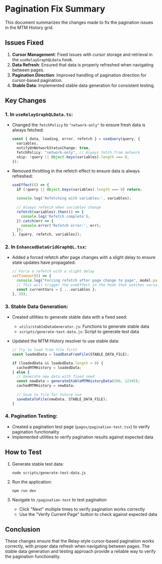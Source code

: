 # Pagination Fix Summary

This document summarizes the changes made to fix the pagination issues in the MTM History grid.

## Issues Fixed

1. **Cursor Management**: Fixed issues with cursor storage and retrieval in the `useRelayGraphQLData` hook.
2. **Data Refresh**: Ensured that data is properly refreshed when navigating between pages.
3. **Pagination Direction**: Improved handling of pagination direction for cursor-based pagination.
4. **Stable Data**: Implemented stable data generation for consistent testing.

## Key Changes

### 1. In `useRelayGraphQLData.ts`:

- Changed the `fetchPolicy` to `"network-only"` to ensure fresh data is always fetched:
  ```typescript
  const { data, loading, error, refetch } = useQuery(query, {
    variables,
    notifyOnNetworkStatusChange: true,
    fetchPolicy: "network-only", // Always fetch from network
    skip: !query || Object.keys(variables).length === 0,
  });
  ```

- Removed throttling in the refetch effect to ensure data is always refreshed:
  ```typescript
  useEffect(() => {
    if (!query || Object.keys(variables).length === 0) return;
    
    console.log('Refetching with variables:', variables);
    
    // Always refetch when variables change
    refetch(variables).then(() => {
      console.log('Refetch complete');
    }).catch(err => {
      console.error('Refetch error:', err);
    });
  }, [query, refetch, variables]);
  ```

### 2. In `EnhancedDataGridGraphQL.tsx`:

- Added a forced refetch after page changes with a slight delay to ensure state updates have propagated:
  ```typescript
  // Force a refetch with a slight delay
  setTimeout(() => {
    console.log("Forcing refetch after page change to page", model.page);
    // This will trigger the useEffect in the hook that watches variables
    const currentVars = { ...variables };
  }, 50);
  ```

### 3. Stable Data Generation:

- Created utilities to generate stable data with a fixed seed:
  - `utils/stableDataGenerator.js`: Functions to generate stable data
  - `scripts/generate-test-data.js`: Script to generate test data

- Updated the MTM History resolver to use stable data:
  ```javascript
  // Try to load from file first
  const loadedData = loadDataFromFile(STABLE_DATA_FILE);
  
  if (loadedData && loadedData.length > 0) {
    cachedMTMHistory = loadedData;
  } else {
    // Generate new data with fixed seed
    const newData = generateStableMTMHistoryData(500, 12345);
    cachedMTMHistory = newData;
    
    // Save to file for future use
    saveDataToFile(newData, STABLE_DATA_FILE);
  }
  ```

### 4. Pagination Testing:

- Created a pagination test page (`pages/pagination-test.tsx`) to verify pagination functionality
- Implemented utilities to verify pagination results against expected data

## How to Test

1. Generate stable test data:
   ```
   node scripts/generate-test-data.js
   ```

2. Run the application:
   ```
   npm run dev
   ```

3. Navigate to `/pagination-test` to test pagination
   - Click "Next" multiple times to verify pagination works correctly
   - Use the "Verify Current Page" button to check against expected data

## Conclusion

These changes ensure that the Relay-style cursor-based pagination works correctly, with proper data refresh when navigating between pages. The stable data generation and testing approach provide a reliable way to verify the pagination functionality.